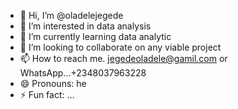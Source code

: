 - 👋 Hi, I’m @oladelejegede
- 👀 I’m interested in data analysis
- 🌱 I’m currently learning data analytic
- 💞️ I’m looking to collaborate on any viable project
- 📫 How to reach me. jegedeoladele@gamil.com or WhatsApp...+2348037963228
- 😄 Pronouns: he
- ⚡ Fun fact: ...

<!---
oladelejegede/oladelejegede is a ✨ special ✨ repository because its `README.md` (this file) appears on your GitHub profile.
You can click the Preview link to take a look at your changes.
--->

